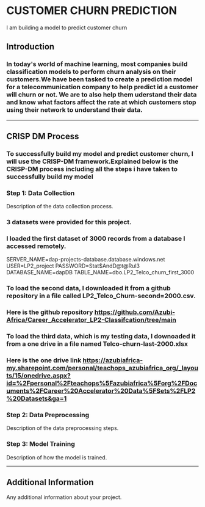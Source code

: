 # CUSTOMER CHURN PREDICTION
I am building a model to predict customer churn 



## Introduction
 
### In today's world of machine learning, most companies build classification models to perform churn analysis on their customers.We have been tasked to create a prediction model for a telecommunication company to help predict id a customer will churn or not. We are to also help them uderstand their data and know what factors affect the rate at which customers stop using their network to understand their data.

---

## CRISP DM Process
### To successfully build my model and predict customer churn, I will use the CRISP-DM framework.Explained below is the CRISP-DM process including all the steps i have taken to successfully build my model

### Step 1: Data Collection
Description of the data collection process.
### 3 datasets were provided for this project.
### I loaded the first dataset of 3000 records from a database I accessed remotely.
SERVER_NAME=dap-projects-database.database.windows.net
USER=LP2_project
PASSWORD=Stat$AndD@t@Rul3
DATABASE_NAME=dapDB
TABLE_NAME=dbo.LP2_Telco_churn_first_3000

### To load the second data, I downloaded it from a github repository in a file called LP2_Telco_Churn-second=2000.csv.
### Here is the github repository  https://github.com/Azubi-Africa/Career_Accelerator_LP2-Classifcation/tree/main

### To load the third data, which is my testing data, I downoaded it from a one drive in a file named Telco-churn-last-2000.xlsx
### Here is the one drive link https://azubiafrica-my.sharepoint.com/personal/teachops_azubiafrica_org/_layouts/15/onedrive.aspx?id=%2Fpersonal%2Fteachops%5Fazubiafrica%5Forg%2FDocuments%2FCareer%20Accelerator%20Data%5FSets%2FLP2%20Datasets&ga=1

### Step 2: Data Preprocessing
Description of the data preprocessing steps.

### Step 3: Model Training
Description of how the model is trained.

---

## Additional Information
Any additional information about your project.

